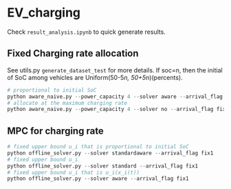 # EV_charging

Check ```result_analysis.ipynb``` to quick generate results.

## Fixed Charging rate allocation
See utils.py ```generate_dataset_test``` for more details.
If soc=n, then the initial of SoC among vehicles are Uniform(50-5*n, 50+5*n)(percents).
```python 
# proportional to initial SoC
python aware_naive.py --power_capacity 4 --solver aware --arrival_flag fix1 --soc 0 
# allocate at the maximum charging rate
python aware_naive.py --power_capacity 4 --solver no --arrival_flag fix1 --soc 0  
```

## MPC for charging rate

```python 
# fixed upper bound u_i that is proportional to initial SoC
python offline_solver.py --solver standardaware --arrival_flag fix1
# fixed upper bound u_i
python offline_solver.py --solver standard --arrival_flag fix1
# fixed upper bound u_i that is u_i(x_i(t))
python offline_solver.py --solver aware --arrival_flag fix1 
```



